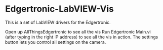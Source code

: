 # Edgertronic-LabVIEW-Vis
This is a set of LabVIEW drivers for the Edgertronic.  

Open up AllThingsEdgertronic to see all the vis
Run Edgertronic Main.vi (after typing in the right IP address) to see all the vis in action.
The settings button lets you control all settings on the camera.
